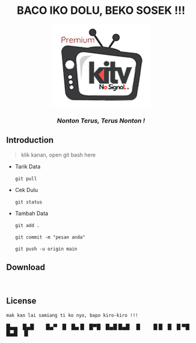 <div align="center">

# BACO IKO DOLU, BEKO SOSEK !!!

![KiTV](KiTV_icon.png?raw=true)

### *Nonton Terus, Terus Nonton !*

</div>


## Introduction 

> klik kanan, open git bash here

* Tarik Data

	`git pull`


* Cek Dulu

	`git status`


* Tambah Data
	
	`git add .`

	`git commit -m "pesan anda"`

	`git push -u origin main`





## Download
[<img src="https://i.postimg.cc/y6S6nS11/Ki-TV-down.png"
     alt=""
     height="80">](https://s.id/KiTV_)









## License

```
mak kan lai samiang ti ko nyo, bapo kiro-kiro !!!
```


█▄▄ █▄█   █▄▀ █ █▄ █ █▀█ █▄█
█▄█  █    █ █ █ █ ▀█ █▄█  █